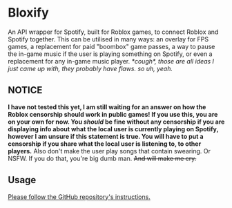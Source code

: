 # Bloxify
An API wrapper for Spotify, built for Roblox games, to connect Roblox and Spotify together. This can be utilised in many ways: an overlay for FPS games, a replacement for paid "boombox" game passes, a way to pause the in-game music if the user is playing something on Spotify, or even a replacement for any in-game music player. *\*cough\*, those are all ideas I just came up with, they probably have flaws. so uh, yeah.*

## NOTICE

**I have not tested this yet, I am still waiting for an answer on how the Roblox censorship should work in public games! If you use this, you are on your own for now. You *should* be fine without any censorship if you are displaying info about what the local user is currently playing on Spotify, however I am unsure if this statement is true. You will have to put a censorship if you share what the local user is listening to, to other players.** Also don't make the user play songs that contain swearing. Or NSFW. If you do that, you're big dumb man. ~~And will make me cry.~~

## Usage
[Please follow the GitHub repository's instructions.](https://github.com/AtlasC0R3/bloxify#setupinstallation)
